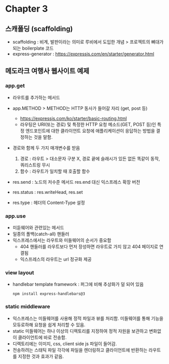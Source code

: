 # Chapter 3

## 스캐폴딩 (scaffolding)
-   scaffolding : 비계, 발판이라는 의미로 루비에서 도입한 개념 > 프로젝트의 뼈대가 되는 boilerplate 코드
-   express-generator : https://expressjs.com/en/starter/generator.html

## 메도라크 여행사 웹사이트 예제

### app.get

-   라우트를 추가하는 메서드
-   app.METHOD > METHOD는 HTTP 동사가 들어갈 자리 (get, post 등)
    -   https://expressjs.com/ko/starter/basic-routing.html
    -   라우팅은 URI(또는 경로) 및 특정한 HTTP 요청 메소드(GET, POST 등)인 특정 엔드포인트에 대한 클라이언트 요청에 애플리케이션이 응답하는 방법을 결정하는 것을 말함.
-   경로와 함께 두 가지 매개변수를 받음

    1. 경로 : 라우트 > 대소문자 구분 X, 경로 끝에 슬래시가 있든 없든 똑같이 동작, 쿼리스트링 무시
    2. 함수 : 라우트가 일치할 때 호출할 함수

-   res.send : 노드의 저수준 메서드 res.end 대신 익스프레스 확장 버전
-   res.status : res.writeHead, res.set
-   res.type : 헤더의 Content-Type 설정

### app.use

-   미듣웨어와 관련있는 메서드
-   일종의 폴백(catch-all) 핸들러
-   익스프레스에서는 라우트와 미들웨어의 순서가 중요함
    -   404 핸들러를 라우트보다 먼저 장성하면 라우트로 가지 않고 404 페이지로 연결됨
    -   익스프레스의 라우트는 url 정규화 제공

### view layout

-   handlebar template framework : 퍼그에 비해 추상화가 덜 되어 있음

    ```
    npm install express-handlebars@3
    ```

### static middleware

-   익스프레스는 미들웨어를 사용해 정적 파일과 뷰를 처리함. 미들웨어를 통해 기능을 모듀로하해 요청을 쉽게 처리할 수 있음.
-   static 미들웨어는 하나 이상의 디렉토리를 지정하여 정적 자원을 보관하고 변화없이 클라이언트에 바로 전송함.
-   디렉토리에는 이미지, css, client side js 파일이 들어감.
-   전송하려는 스태틱 파일 각각에 파일을 렌더링하고 클라이언트에 반환하는 라우트를 지정한 것과 효과가 같음.
